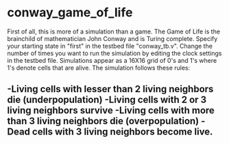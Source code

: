 # conway_game_of_life

First of all, this is more of a simulation than a game. The Game of Life is the brainchild of mathematician John Conway and is Turing complete. Specify your starting state in "first" in the testbed file "conway_tb.v". Change the number of times you want to run the simulation by editing the clock settings in the testbed file. Simulations appear as a 16X16 grid of 0's and 1's where 1's denote cells that are alive. The simulation follows these rules:

-Living cells with lesser than 2 living neighbors die (underpopulation)
-Living cells with 2 or 3 living neighbors survive
-Living cells with more than 3 living neighbors die (overpopulation)
-Dead cells with 3 living neighbors become live.
-

